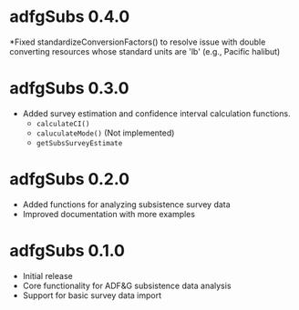 # adfgSubs 0.4.0
*Fixed standardizeConversionFactors() to resolve issue with double converting resources whose standard units are 'lb' (e.g., Pacific halibut)

# adfgSubs 0.3.0
* Added survey estimation and confidence interval calculation functions.
  * `calculateCI()`
  * `caluculateMode()` (Not implemented)
  * `getSubsSurveyEstimate`

# adfgSubs 0.2.0

* Added functions for analyzing subsistence survey data
* Improved documentation with more examples

# adfgSubs 0.1.0

* Initial release
* Core functionality for ADF&G subsistence data analysis
* Support for basic survey data import
